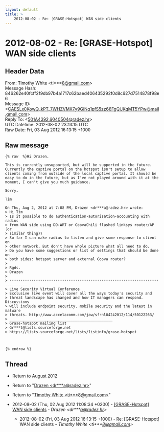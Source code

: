 ```yaml
---
layout: default
title: >
    2012-08-02 - Re: [GRASE-Hotspot] WAN side clients
---
```


# 2012-08-02 - Re: [GRASE-Hotspot] WAN side clients

## Header Data

From: Timothy White \<ti***8@gmail.com\><br>
Message Hash: 846262e40fcff2f9db97b4a1717c62baed406435292f0d8c627d7514878f98e6<br>
Message ID: \<CAESLx0KowQ_kPT_7WHZVMX7y9GiNq1pfS5zz66FgQUKqMT5YPw@mail.gmail.com\><br>
Reply To: \<501A4392.6040504@radez.hr\><br>
UTC Datetime: 2012-08-02 23:13:15 UTC<br>
Raw Date: Fri, 03 Aug 2012 16:13:15 +1000<br>

## Raw message

```
{% raw  %}Hi Drazen.

This is currently unsupported, but will be supported in the future.
Currently the captive portal on the hotspot isn't setup to allow
clients coming from outside of the local captive portal. It should be
easy to do in the future, but as I've not played around with it at the
moment, I can't give you much guidance.

Sorry.

Tim

On Thu, Aug 2, 2012 at 7:08 PM, Drazen <dr***a@radez.hr> wrote:
> Hi Tim
> Is it possible to do authentication-autorisation-accounting with radius
> from WAN side using DD-WRT or CoovaChili flashed linksys router/AP (or
> similar thing)?
> So far I can make radius to listen and give some response to client on
> other network. But don't have whole picture what all need to do.
> Do you have some suggestions or list of settings that should be done on
> both sides: hotspot server and external Coova router?
>
> Rgds.
> Drazen
>
> ------------------------------------------------------------------------------
> Live Security Virtual Conference
> Exclusive live event will cover all the ways today's security and
> threat landscape has changed and how IT managers can respond. Discussions
> will include endpoint security, mobile security and the latest in malware
> threats. http://www.accelacomm.com/jaw/sfrnl04242012/114/50122263/
> _______________________________________________
> Grase-hotspot mailing list
> Gr***t@lists.sourceforge.net
> https://lists.sourceforge.net/lists/listinfo/grase-hotspot



{% endraw %}
```

## Thread

+ Return to [August 2012](/archive/2012/08)

+ Return to "[Drazen <dr***a<span>@</span>radez.hr>](/authors/dr___a_at_radez_hr)"
+ Return to "[Timothy White <ti***8<span>@</span>gmail.com>](/authors/ti___8_at_gmail_com)"

+ 2012-08-02 (Thu, 02 Aug 2012 11:08:34 +0200) - [[GRASE-Hotspot] WAN side clients](/archive/2012/08/8d99fb168457b7f1e76362a7af8afccb69bcef8bf625f3c1b46c270438a8d440) - _Drazen \<dr***a@radez.hr\>_
  + 2012-08-02 (Fri, 03 Aug 2012 16:13:15 +1000) - Re: [GRASE-Hotspot] WAN side clients - _Timothy White \<ti***8@gmail.com\>_

